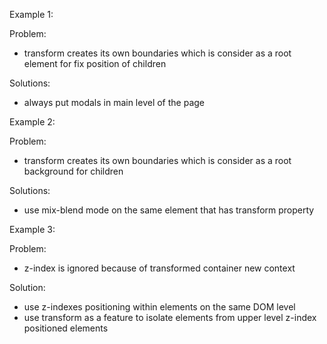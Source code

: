 Example 1:

Problem:

- transform creates its own boundaries which is consider as a root element for fix position of children

Solutions:

- always put modals in main level of the page

Example 2:

Problem:

- transform creates its own boundaries which is consider as a root background for children

Solutions:

- use mix-blend mode on the same element that has transform property

Example 3:

Problem:

- z-index is ignored because of transformed container new context

Solution:

- use z-indexes positioning within elements on the same DOM level
- use transform as a feature to isolate elements from upper level z-index positioned elements

